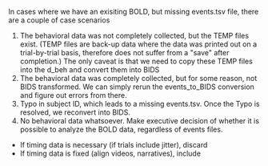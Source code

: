 In cases where we have an exisiting BOLD, but missing events.tsv file, 
there are a couple of case scenarios
1. The behavioral data was not completely collected, but the TEMP files exist. 
(TEMP files are back-up data where the data was printed out on a trial-by-trial basis, 
therefore does not suffer from a "save" after completion.) The only caveat is that
we need to copy these TEMP files into the d_beh and convert them into BIDS
2. The behavioral data was completely collected, but for some reason, not BIDS transformed.
We can simply rerun the events_to_BIDS conversion and figure out errors from there. 
3. Typo in subject ID, which leads to a missing events.tsv. Once the Typo is resolved, 
we reconvert into BIDS. 
4. No behavioral data whatsoever. Make executive decision of whether it is possible to analyze
the BOLD data, regardless of events files. 
- If timing data is necessary (if trials include jitter), discard
- If timing data is fixed (align videos, narratives), include

